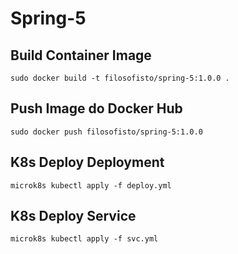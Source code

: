 # Spring-5

## Build Container Image

    sudo docker build -t filosofisto/spring-5:1.0.0 .

## Push Image do Docker Hub

    sudo docker push filosofisto/spring-5:1.0.0

## K8s Deploy Deployment

    microk8s kubectl apply -f deploy.yml

## K8s Deploy Service

    microk8s kubectl apply -f svc.yml